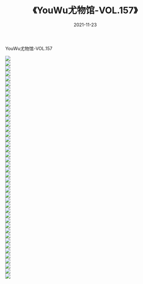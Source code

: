﻿---
layout: post
title:  《YouWu尤物馆-VOL.157》
date:   2021-11-23
img: http://img.660000.xyz/Sharelink/网络美图/2021/YouWu尤物馆-VOL.157/000.jpg
categories: [美女, 清纯, 唯美]
---

YouWu尤物馆-VOL.157

  ![](http://img.660000.xyz/Sharelink/网络美图/2021/YouWu尤物馆-VOL.157/001.jpg) <br> ![](http://img.660000.xyz/Sharelink/网络美图/2021/YouWu尤物馆-VOL.157/002.jpg) <br> ![](http://img.660000.xyz/Sharelink/网络美图/2021/YouWu尤物馆-VOL.157/003.jpg) <br> ![](http://img.660000.xyz/Sharelink/网络美图/2021/YouWu尤物馆-VOL.157/004.jpg) <br> ![](http://img.660000.xyz/Sharelink/网络美图/2021/YouWu尤物馆-VOL.157/005.jpg) <br> ![](http://img.660000.xyz/Sharelink/网络美图/2021/YouWu尤物馆-VOL.157/006.jpg) <br> ![](http://img.660000.xyz/Sharelink/网络美图/2021/YouWu尤物馆-VOL.157/007.jpg) <br> ![](http://img.660000.xyz/Sharelink/网络美图/2021/YouWu尤物馆-VOL.157/008.jpg) <br> ![](http://img.660000.xyz/Sharelink/网络美图/2021/YouWu尤物馆-VOL.157/009.jpg) <br> ![](http://img.660000.xyz/Sharelink/网络美图/2021/YouWu尤物馆-VOL.157/010.jpg) <br> ![](http://img.660000.xyz/Sharelink/网络美图/2021/YouWu尤物馆-VOL.157/011.jpg) <br> ![](http://img.660000.xyz/Sharelink/网络美图/2021/YouWu尤物馆-VOL.157/012.jpg) <br> ![](http://img.660000.xyz/Sharelink/网络美图/2021/YouWu尤物馆-VOL.157/013.jpg) <br> ![](http://img.660000.xyz/Sharelink/网络美图/2021/YouWu尤物馆-VOL.157/014.jpg) <br> ![](http://img.660000.xyz/Sharelink/网络美图/2021/YouWu尤物馆-VOL.157/015.jpg) <br> ![](http://img.660000.xyz/Sharelink/网络美图/2021/YouWu尤物馆-VOL.157/016.jpg) <br> ![](http://img.660000.xyz/Sharelink/网络美图/2021/YouWu尤物馆-VOL.157/017.jpg) <br> ![](http://img.660000.xyz/Sharelink/网络美图/2021/YouWu尤物馆-VOL.157/018.jpg) <br> ![](http://img.660000.xyz/Sharelink/网络美图/2021/YouWu尤物馆-VOL.157/019.jpg) <br> ![](http://img.660000.xyz/Sharelink/网络美图/2021/YouWu尤物馆-VOL.157/020.jpg) <br> ![](http://img.660000.xyz/Sharelink/网络美图/2021/YouWu尤物馆-VOL.157/021.jpg) <br> ![](http://img.660000.xyz/Sharelink/网络美图/2021/YouWu尤物馆-VOL.157/022.jpg) <br> ![](http://img.660000.xyz/Sharelink/网络美图/2021/YouWu尤物馆-VOL.157/023.jpg) <br> ![](http://img.660000.xyz/Sharelink/网络美图/2021/YouWu尤物馆-VOL.157/024.jpg) <br> ![](http://img.660000.xyz/Sharelink/网络美图/2021/YouWu尤物馆-VOL.157/025.jpg) <br> ![](http://img.660000.xyz/Sharelink/网络美图/2021/YouWu尤物馆-VOL.157/026.jpg) <br> ![](http://img.660000.xyz/Sharelink/网络美图/2021/YouWu尤物馆-VOL.157/027.jpg) <br> ![](http://img.660000.xyz/Sharelink/网络美图/2021/YouWu尤物馆-VOL.157/028.jpg) <br> ![](http://img.660000.xyz/Sharelink/网络美图/2021/YouWu尤物馆-VOL.157/029.jpg) <br> ![](http://img.660000.xyz/Sharelink/网络美图/2021/YouWu尤物馆-VOL.157/030.jpg) <br> ![](http://img.660000.xyz/Sharelink/网络美图/2021/YouWu尤物馆-VOL.157/031.jpg) <br> ![](http://img.660000.xyz/Sharelink/网络美图/2021/YouWu尤物馆-VOL.157/032.jpg) <br> ![](http://img.660000.xyz/Sharelink/网络美图/2021/YouWu尤物馆-VOL.157/033.jpg) <br> ![](http://img.660000.xyz/Sharelink/网络美图/2021/YouWu尤物馆-VOL.157/034.jpg) <br> ![](http://img.660000.xyz/Sharelink/网络美图/2021/YouWu尤物馆-VOL.157/035.jpg) <br> ![](http://img.660000.xyz/Sharelink/网络美图/2021/YouWu尤物馆-VOL.157/036.jpg) <br> ![](http://img.660000.xyz/Sharelink/网络美图/2021/YouWu尤物馆-VOL.157/037.jpg) <br> ![](http://img.660000.xyz/Sharelink/网络美图/2021/YouWu尤物馆-VOL.157/038.jpg) <br> ![](http://img.660000.xyz/Sharelink/网络美图/2021/YouWu尤物馆-VOL.157/039.jpg) <br> ![](http://img.660000.xyz/Sharelink/网络美图/2021/YouWu尤物馆-VOL.157/040.jpg) <br> ![](http://img.660000.xyz/Sharelink/网络美图/2021/YouWu尤物馆-VOL.157/041.jpg) <br> ![](http://img.660000.xyz/Sharelink/网络美图/2021/YouWu尤物馆-VOL.157/042.jpg) <br> ![](http://img.660000.xyz/Sharelink/网络美图/2021/YouWu尤物馆-VOL.157/043.jpg) <br> ![](http://img.660000.xyz/Sharelink/网络美图/2021/YouWu尤物馆-VOL.157/044.jpg) <br>